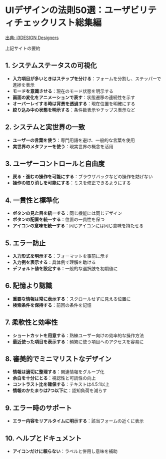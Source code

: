 # UIデザインの法則50選：ユーザビリティチェックリスト総集編
[出典: i3DESIGN Designers](https://note.com/i3design_design/n/na5bc07e4acb0)

上記サイトの要約

## 1. システムステータスの可視化

- **入力項目が多いときはステップを分ける**：フォームを分割し、ステッパーで進捗を表示
- **モードを意識させる**：現在のモード状態を明示する
- **画面の変化をアニメーションで表す**：状態遷移の連続性を示す
- **オーバーレイする時は背景を透過する**：現在位置を明確にする
- **絞り込み中の状態を明示する**：条件数表示やチップス表示など

## 2. システムと実世界の一致

- **ユーザーの言葉を使う**：専門用語を避け、一般的な言葉を使用
- **実世界のメタファーを使う**：現実世界の概念を活用

## 3. ユーザーコントロールと自由度

- **戻る・進むの操作を可能にする**：ブラウザバックなどの操作を妨げない
- **操作の取り消しを可能にする**：ミスを修正できるようにする

## 4. 一貫性と標準化

- **ボタンの見た目を統一する**：同じ機能には同じデザイン
- **ボタンの配置を統一する**：位置の一貫性を保つ
- **アイコンの意味を統一する**：同じアイコンには同じ意味を持たせる

## 5. エラー防止

- **入力形式を明示する**：フォーマットを事前に示す
- **入力例を表示する**：具体例で理解を助ける
- **デフォルト値を設定する**：一般的な選択肢を初期値に

## 6. 記憶より認識

- **重要な情報は常に表示する**：スクロールせずに見える位置に
- **検索条件を保持する**：前回の条件を記憶

## 7. 柔軟性と効率性

- **ショートカットを用意する**：熟練ユーザー向けの効率的な操作方法
- **最近使った項目を表示する**：頻繁に使う項目へのアクセスを容易に

## 8. 審美的でミニマリストなデザイン

- **情報は適切に整理する**：関連情報をグループ化
- **余白を十分にとる**：視認性と可読性の向上
- **コントラスト比を確保する**：テキストは4.5:1以上
- **情報のかたまりは7つ以下に**：認知負荷を減らす

## 9. エラー時のサポート

- **エラー内容をリアルタイムに明示する**：該当フォームの近くに表示

## 10. ヘルプとドキュメント

- **アイコンだけに頼らない**：ラベルと併用し意味を補助
